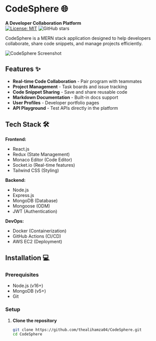 # CodeSphere 🌐

**A Developer Collaboration Platform**  
[![License: MIT](https://img.shields.io/badge/License-MIT-blue.svg)](https://opensource.org/licenses/MIT)
![GitHub stars](https://img.shields.io/github/stars/thealihamza04/CodeSphere?style=social)

CodeSphere is a MERN stack application designed to help developers collaborate, share code snippets, and manage projects efficiently.

![CodeSphere Screenshot](./screenshot.png) <!-- Add actual screenshot path -->

## Features ✨

- **Real-time Code Collaboration** - Pair program with teammates
- **Project Management** - Task boards and issue tracking
- **Code Snippet Sharing** - Save and share reusable code
- **Markdown Documentation** - Built-in docs support
- **User Profiles** - Developer portfolio pages
- **API Playground** - Test APIs directly in the platform

## Tech Stack 🛠️

**Frontend:**
- React.js
- Redux (State Management)
- Monaco Editor (Code Editor)
- Socket.io (Real-time features)
- Tailwind CSS (Styling)

**Backend:**
- Node.js
- Express.js
- MongoDB (Database)
- Mongoose (ODM)
- JWT (Authentication)

**DevOps:**
- Docker (Containerization)
- GitHub Actions (CI/CD)
- AWS EC2 (Deployment)

## Installation 💻

### Prerequisites
- Node.js (v16+)
- MongoDB (v5+)
- Git

### Setup

1. **Clone the repository**
   ```bash
   git clone https://github.com/thealihamza04/CodeSphere.git
   cd CodeSphere
